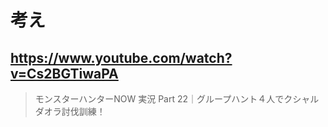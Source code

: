 # 考え

## https://www.youtube.com/watch?v=Cs2BGTiwaPA

> モンスターハンターNOW 実況 Part 22｜グループハント４人でクシャルダオラ討伐訓練！ 
